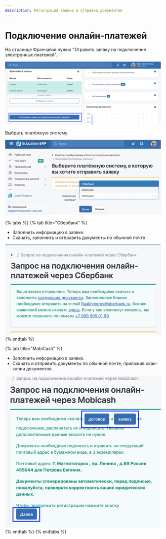 ```yaml
---
description: Регистрация заявки и отправка документов
---
```


# Подключение онлайн-платежей

На странице Франчайзи нужно "Отравить заявку на подключение электронных платежей".

![](<../.gitbook/assets/53971f57-8901-4396-a0c7-d0d23149b9ff (1).png>)

&#x20;Выбрать платёжную систему.

![](../.gitbook/assets/97a36b06-d041-4222-aa6c-a3341bf2475b.png)

{% tabs %}
{% tab title="Сбербанк" %}
* Заполнить информацию в заявке.
* Скачать, заполнить и отправить документы по обычной почте

![](<../.gitbook/assets/image (19) (1) (1).png>)
{% endtab %}

{% tab title="MobiCash" %}
* Заполнить информацию в заявке.
* Скачать и отправить документы по обычной почте, приложив скан-копии документов.&#x20;

![](<../.gitbook/assets/image (20) (1) (1).png>)
{% endtab %}
{% endtabs %}
